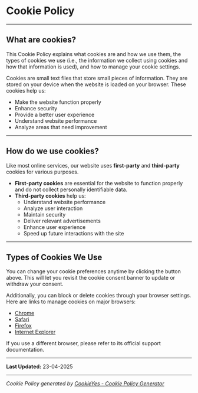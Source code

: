 # Cookie Policy

---

## What are cookies?

This Cookie Policy explains what cookies are and how we use them, the types of cookies we use (i.e., the information we collect using cookies and how that information is used), and how to manage your cookie settings.

Cookies are small text files that store small pieces of information. They are stored on your device when the website is loaded on your browser. These cookies help us:

- Make the website function properly
- Enhance security
- Provide a better user experience
- Understand website performance
- Analyze areas that need improvement

---

## How do we use cookies?

Like most online services, our website uses **first-party** and **third-party** cookies for various purposes.

- **First-party cookies** are essential for the website to function properly and do not collect personally identifiable data.
- **Third-party cookies** help us:
    - Understand website performance
    - Analyze user interaction
    - Maintain security
    - Deliver relevant advertisements
    - Enhance user experience
    - Speed up future interactions with the site

---

## Types of Cookies We Use

You can change your cookie preferences anytime by clicking the button above. This will let you revisit the cookie consent banner to update or withdraw your consent.

Additionally, you can block or delete cookies through your browser settings. Here are links to manage cookies on major browsers:

- [Chrome](https://support.google.com/accounts/answer/32050)
- [Safari](https://support.apple.com/en-in/guide/safari/sfri11471/mac)
- [Firefox](https://support.mozilla.org/en-US/kb/clear-cookies-and-site-data-firefox?redirectslug=delete-cookies-remove-info-websites-stored&redirectlocale=en-US)
- [Internet Explorer](https://support.microsoft.com/en-us/topic/how-to-delete-cookie-files-in-internet-explorer-bca9446f-d873-78de-77ba-d42645fa52fc)

If you use a different browser, please refer to its official support documentation.

---

**Last Updated:** 23-04-2025

---

*Cookie Policy generated by [CookieYes - Cookie Policy Generator](https://www.cookieyes.com/)*
